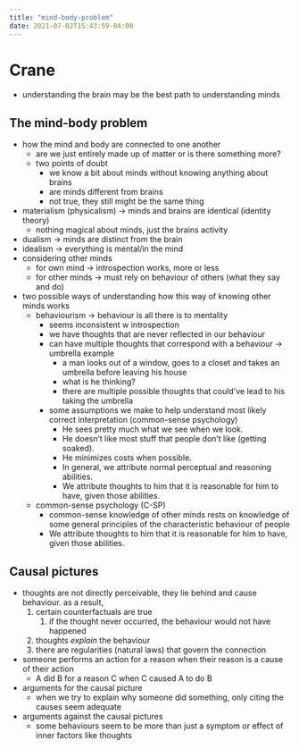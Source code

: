 ```yaml
---
title: "mind-body-problem"
date: 2021-07-02T15:43:59-04:00
---
```



# Crane
-   understanding the brain may be the best path to understanding minds
## The mind-body problem
- how the mind and body are connected to one another
    -   are we just entirely made up of matter or is there something more?
    -   two points of doubt
        -   we know a bit about minds without knowing anything about brains
        -   are minds different from brains
        -   not true, they still might be the same thing
-   materialism (physicalism) → minds and brains are identical (identity theory)
    -   nothing magical about minds, just the brains activity
-   dualism → minds are distinct from the brain
-   idealism → everything is mental/in the mind
-   considering other minds
    -   for own mind → introspection works, more or less
    -   for other minds → must rely on behaviour of others (what they say and do)
-   two possible ways of understanding how this way of knowing other minds works
    -   behaviourism → behaviour is all there is to mentality
        -   seems inconsistent w introspection
        -   we have thoughts that are never reflected in our behaviour
        -   can have multiple thoughts that correspond with a behaviour → umbrella example
            -   a man looks out of a window, goes to a closet and takes an umbrella before leaving his house
            -   what is he thinking?
            -   there are multiple possible thoughts that could've lead to his taking the umbrella
        -   some assumptions we make to help understand most likely correct interpretation (common-sense psychology)
            -   He sees pretty much what we see when we look.
            -   He doesn’t like most stuff that people don’t like (getting soaked).
            -   He minimizes costs when possible.
            -   In general, we attribute normal perceptual and reasoning abilities.
            -   We attribute thoughts to him that it is reasonable for him to have, given those abilities.
    -   common-sense psychology (C-SP)
        -   common-sense knowledge of other minds rests on knowledge of some general principles of the characteristic behaviour of people
        -   We attribute thoughts to him that it is reasonable for him to have, given those abilities.
## Causal pictures
-   thoughts are not directly perceivable, they lie behind and cause behaviour. as a result,
	1.  certain counterfactuals are true
		1.  if the thought never occurred, the behaviour would not have happened
	2.  thoughts _explain_ the behaviour
	3.  there are regularities (natural laws) that govern the connection
-   someone performs an action for a reason when their reason is a cause of their action
	-   A did B for a reason C when C caused A to do B
-   arguments for the causal picture
	-   when we try to explain why someone did something, only citing the causes seem adequate
-   arguments against the causal pictures
	-   some behaviours seem to be more than just a symptom or effect of inner factors like thoughts